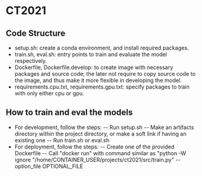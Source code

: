 # CT2021
## Code Structure
- setup.sh: create a conda environment, and install required packages.
- train.sh, eval.sh: entry points to train and evaluate the model respectively.
- Dockerfile, Dockerfile.develop: to create image with necessary packages and source code; the later not require to copy source code to the image, and thus make it more flexible in developing the model.
- requirements.cpu.txt, requirements.gpu.txt: specify packages to train with only either cpu or gpu.  


## How to train and eval the models
- For development, follow the steps:
-- Run setup.sh
-- Make an artifacts directory within the project directory, or make a soft link if having an existing one
-- Run train.sh or eval.sh
- For deployment, follow the steps:
-- Create one of the provided Dockerfile
-- Call "docker run" with command similar as "python -W ignore "/home/CONTAINER_USER/projects/ct2021/src/train.py" --option_file OPTIONAL_FILE
